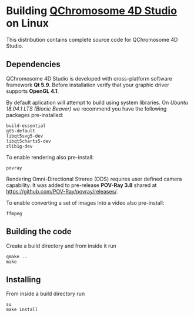 # Building [QChromosome 4D Studio](https://sites.google.com/view/qchromosome4dstudio) on Linux

This distribution contains complete source code for QChromosome 4D Studio.

## Dependencies

QChromosome 4D Studio is developed with cross-platform software framework **Qt 5.9**. Before installation verify that your graphic driver supports **OpenGL 4.1**.

By default aplication will attempt to build using system libraries. On *Ubuntu 18.04.1 LTS (Bionic Beaver)* we recommend you have the following packages pre-installed:

```shell
build-essential
qt5-default
libqt5svg5-dev
libqt5charts5-dev
zlib1g-dev
```

To enable rendering also pre-install:

```shell
povray
```

Rendering Omni-Directional Strereo (ODS) requires user defined camera capability. It was added to pre-release **POV-Ray 3.8** shared at https://github.com/POV-Ray/povray/releases/.

To enable converting a set of images into a video also pre-install:

```shell
ffmpeg
```

## Building the code

Create a build directory and from inside it run

```shell
qmake ..
make
```

## Installing

From inside a build directory run

```shell
su
make install
```
